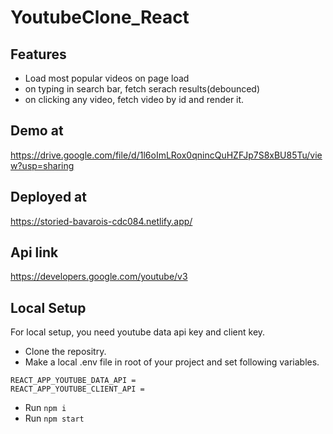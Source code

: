 # YoutubeClone_React

## Features

- Load most popular videos on page load
- on typing in search bar, fetch serach results(debounced)
- on clicking any video, fetch video by id and render it.
  
## Demo at 
https://drive.google.com/file/d/1l6oImLRox0qnincQuHZFJp7S8xBU85Tu/view?usp=sharing

## Deployed at 
https://storied-bavarois-cdc084.netlify.app/

## Api link 
https://developers.google.com/youtube/v3

## Local Setup
For local setup, you need youtube data api key and client key. 

- Clone the repositry.
- Make a local .env file in root of your project and set following variables.
```
REACT_APP_YOUTUBE_DATA_API =
REACT_APP_YOUTUBE_CLIENT_API =
```
- Run ` npm i `
- Run ` npm start `
